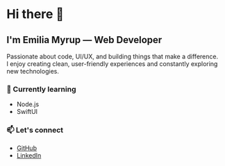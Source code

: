 # Hi there 👋

## I'm Emilia Myrup — Web Developer  

Passionate about code, UI/UX, and building things that make a difference.  
I enjoy creating clean, user-friendly experiences and constantly exploring new technologies.  

### 🌱 Currently learning
- Node.js  
- SwiftUI  

### 📫 Let's connect
- [GitHub](https://github.com/myrupem)
- [LinkedIn](https://www.linkedin.com/) <!-- add your profile link -->


